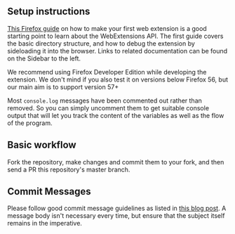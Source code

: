 ## Setup instructions

[This Firefox guide](https://developer.mozilla.org/en-US/Add-ons/WebExtensions/Your_first_WebExtension) on how to make your first web extension is a good starting point to learn about the WebExtensions API. The first guide covers the basic directory structure, and how to debug the extension by sideloading it into the browser. Links to related documentation can be found on the Sidebar to the left.

We recommend using Firefox Developer Edition while developing the extension. We don't mind if you also test it on versions below Firefox 56, but our main aim is to support version 57+

Most `console.log` messages have been commented out rather than removed. So you can simply uncomment them to get suitable console output that will let you track the content of the variables as well as the flow of the program.

## Basic workflow

Fork the repository, make changes and commit them to your fork, and then send a PR this repository's master branch.

## Commit Messages

Please follow good commit message guidelines as listed in [this blog post](https://chris.beams.io/posts/git-commit/). A message body isn't necessary every time, but ensure that the subject itself remains in the imperative.
